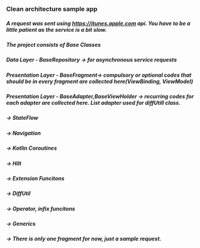 ### Clean architecture sample app 

##### A request was sent using https://itunes.apple.com api. You have to be a little patient as the service is a bit slow.

##### The project consists of Base Classes

##### Data Layer - BaseRepository -> for asynchronous service requests
##### Presentation Layer - BaseFragment-> compulsory or optional codes that should be in every fragment are collected here(ViewBinding, ViewModel)     
##### Presentation Layer - BaseAdapter,BaseViewHolder  -> recurring codes for each adapter are collected here. List adapter used for diffUtill class.
                   
##### -> StateFlow
##### -> Navigation
##### -> Kotlin Coroutines
##### -> Hilt
##### -> Extension Funcitons
##### -> DiffUtil
##### -> Operator, infix funcitons
##### -> Generics


##### -> There is only one fragment for now, just a sample request.

